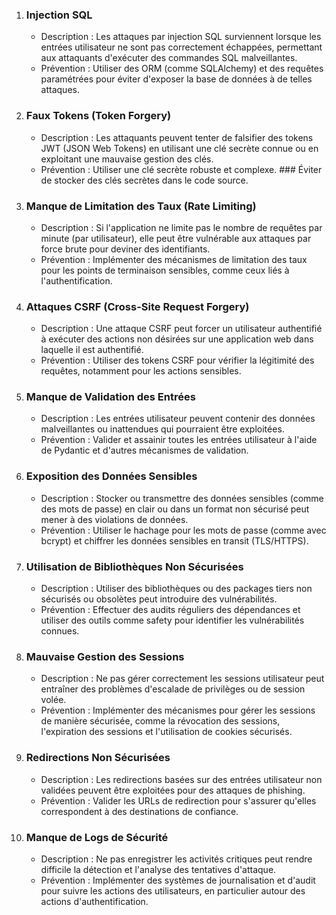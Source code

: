1. ### Injection SQL
    - Description : Les attaques par injection SQL surviennent lorsque les entrées utilisateur ne sont pas correctement échappées, permettant aux attaquants d'exécuter des commandes SQL malveillantes.
    - Prévention : Utiliser des ORM (comme SQLAlchemy) et des requêtes paramétrées pour éviter d'exposer la base de données à de telles attaques.

2. ### Faux Tokens (Token Forgery)
    - Description : Les attaquants peuvent tenter de falsifier des tokens JWT (JSON Web Tokens) en utilisant une clé secrète connue ou en exploitant une mauvaise gestion des clés.
    - Prévention : Utiliser une clé secrète robuste et complexe. ### Éviter de stocker des clés secrètes dans le code source.

3. ### Manque de Limitation des Taux (Rate Limiting)
    - Description : Si l'application ne limite pas le nombre de requêtes par minute (par utilisateur), elle peut être vulnérable aux attaques par force brute pour deviner des identifiants.
    - Prévention : Implémenter des mécanismes de limitation des taux pour les points de terminaison sensibles, comme ceux liés à l'authentification.

4. ### Attaques CSRF (Cross-Site Request Forgery)
    - Description : Une attaque CSRF peut forcer un utilisateur authentifié à exécuter des actions non désirées sur une application web dans laquelle il est authentifié.
    - Prévention : Utiliser des tokens CSRF pour vérifier la légitimité des requêtes, notamment pour les actions sensibles.

5. ### Manque de Validation des Entrées
    - Description : Les entrées utilisateur peuvent contenir des données malveillantes ou inattendues qui pourraient être exploitées.
    - Prévention : Valider et assainir toutes les entrées utilisateur à l'aide de Pydantic et d'autres mécanismes de validation.

6. ### Exposition des Données Sensibles
    - Description : Stocker ou transmettre des données sensibles (comme des mots de passe) en clair ou dans un format non sécurisé peut mener à des violations de données.
    - Prévention : Utiliser le hachage pour les mots de passe (comme avec bcrypt) et chiffrer les données sensibles en transit (TLS/HTTPS).

7. ### Utilisation de Bibliothèques Non Sécurisées
    - Description : Utiliser des bibliothèques ou des packages tiers non sécurisés ou obsolètes peut introduire des vulnérabilités.
    - Prévention : Effectuer des audits réguliers des dépendances et utiliser des outils comme safety pour identifier les vulnérabilités connues.

8. ### Mauvaise Gestion des Sessions
    - Description : Ne pas gérer correctement les sessions utilisateur peut entraîner des problèmes d'escalade de privilèges ou de session volée.
    - Prévention : Implémenter des mécanismes pour gérer les sessions de manière sécurisée, comme la révocation des sessions, l'expiration des sessions et l'utilisation de cookies sécurisés.

9. ### Redirections Non Sécurisées
    - Description : Les redirections basées sur des entrées utilisateur non validées peuvent être exploitées pour des attaques de phishing.
    - Prévention : Valider les URLs de redirection pour s'assurer qu'elles correspondent à des destinations de confiance.

10. ### Manque de Logs de Sécurité
    - Description : Ne pas enregistrer les activités critiques peut rendre difficile la détection et l'analyse des tentatives d'attaque.
    - Prévention : Implémenter des systèmes de journalisation et d'audit pour suivre les actions des utilisateurs, en particulier autour des actions d'authentification.